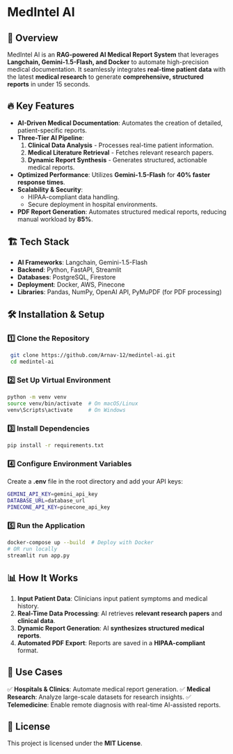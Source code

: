 # MedIntel AI

## 🚀 Overview
MedIntel AI is an **RAG-powered AI Medical Report System** that leverages **Langchain, Gemini-1.5-Flash, and Docker** to automate high-precision medical documentation. It seamlessly integrates **real-time patient data** with the latest **medical research** to generate **comprehensive, structured reports** in under 15 seconds.

## 🔥 Key Features
- **AI-Driven Medical Documentation**: Automates the creation of detailed, patient-specific reports.
- **Three-Tier AI Pipeline**:
  1. **Clinical Data Analysis** - Processes real-time patient information.
  2. **Medical Literature Retrieval** - Fetches relevant research papers.
  3. **Dynamic Report Synthesis** - Generates structured, actionable medical reports.
- **Optimized Performance**: Utilizes **Gemini-1.5-Flash** for **40% faster response times**.
- **Scalability & Security**:
  - HIPAA-compliant data handling.
  - Secure deployment in hospital environments.
- **PDF Report Generation**: Automates structured medical reports, reducing manual workload by **85%**.

## 🏗️ Tech Stack
- **AI Frameworks**: Langchain, Gemini-1.5-Flash
- **Backend**: Python, FastAPI, Streamlit
- **Databases**: PostgreSQL, Firestore
- **Deployment**: Docker, AWS, Pinecone
- **Libraries**: Pandas, NumPy, OpenAI API, PyMuPDF (for PDF processing)

## 🛠️ Installation & Setup
### 1️⃣ Clone the Repository
```sh
 git clone https://github.com/Arnav-12/medintel-ai.git
 cd medintel-ai
```
### 2️⃣ Set Up Virtual Environment
```sh
python -m venv venv
source venv/bin/activate  # On macOS/Linux
venv\Scripts\activate     # On Windows
```
### 3️⃣ Install Dependencies
```sh
pip install -r requirements.txt
```
### 4️⃣ Configure Environment Variables
Create a **.env** file in the root directory and add your API keys:
```sh
GEMINI_API_KEY=gemini_api_key
DATABASE_URL=database_url
PINECONE_API_KEY=pinecone_api_key
```
### 5️⃣ Run the Application
```sh
docker-compose up --build  # Deploy with Docker
# OR run locally
streamlit run app.py
```

## 📊 How It Works
1. **Input Patient Data**: Clinicians input patient symptoms and medical history.
2. **Real-Time Data Processing**: AI retrieves **relevant research papers** and **clinical data**.
3. **Dynamic Report Generation**: AI **synthesizes structured medical reports**.
4. **Automated PDF Export**: Reports are saved in a **HIPAA-compliant** format.

## 🏥 Use Cases
✅ **Hospitals & Clinics**: Automate medical report generation.
✅ **Medical Research**: Analyze large-scale datasets for research insights.
✅ **Telemedicine**: Enable remote diagnosis with real-time AI-assisted reports.


## 📜 License
This project is licensed under the **MIT License**.



